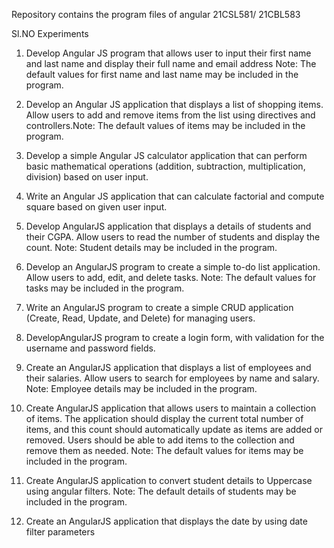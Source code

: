 Repository contains the program files of angular 21CSL581/ 21CBL583

Sl.NO Experiments

1. Develop Angular JS program that allows user to input their first name and last name and display their full name and email address
Note: The default values for first name and last name may be included in the program.

2. Develop an Angular JS application that displays a list of shopping items. Allow users to add and remove items from the list using directives and controllers.Note: The default values of items may be included in the program.

3. Develop a simple Angular JS calculator application that can perform basic mathematical operations (addition, subtraction, multiplication, division) based on user input.

4. Write an Angular JS application that can calculate factorial and compute square based on given user input.

5. Develop AngularJS application that displays a details of students and their CGPA. Allow users to read the number of students and display the count. Note: Student details may be included in the program.

6. Develop an AngularJS program to create a simple to-do list application. Allow users to add, edit, and delete tasks.
Note: The default values for tasks may be included in the program.

7. Write an AngularJS program to create a simple CRUD application (Create, Read, Update, and Delete) for managing users.

8. DevelopAngularJS program to create a login form, with validation for the username and password fields.

9. Create an AngularJS application that displays a list of employees and their salaries. Allow users to search for employees by name and salary. Note: Employee details may be included in the program.

10. Create AngularJS application that allows users to maintain a collection of items. The application should display the current total number of items, and this count should automatically update as items are added or removed. Users should be able to add items to the collection and remove them as needed. 
Note: The default values for items may be included in the program.

11. Create AngularJS application to convert student details to Uppercase using angular filters. 
Note: The default details of students may be included in the program.

12. Create an AngularJS application that displays the date by using date filter parameters
